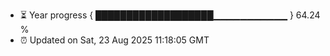 - ⏳ Year progress { ███████████████████▁▁▁▁▁▁▁▁▁▁▁ } 64.24 %
- ⏰ Updated on Sat, 23 Aug 2025 11:18:05 GMT

